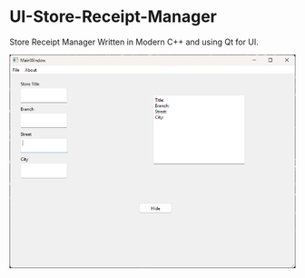 # UI-Store-Receipt-Manager
Store Receipt Manager Written in Modern C++ and using Qt for UI.

![Screenshot](/images/screenshotUI.png)
